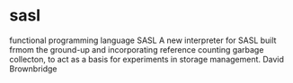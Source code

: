 # sasl
functional programming language SASL
A new interpreter for SASL built frmom the ground-up and incorporating reference counting garbage collecton, to act as a basis for experiments in storage management.
David Brownbridge
